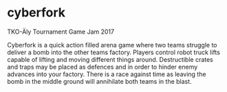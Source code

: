 # cyberfork
TKO-Äly Tournament Game Jam 2017

Cyberfork is a quick action filled arena game where two teams struggle to deliver a bomb into the other teams factory. Players control robot truck lifts capable of lifting and moving different things around. Destructible crates and traps may be placed as defences and in order to hinder enemy advances into your factory. There is a race against time as leaving the bomb in the middle ground will annihilate both teams in the blast.
